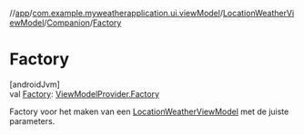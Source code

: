 //[app](../../../../index.md)/[com.example.myweatherapplication.ui.viewModel](../../index.md)/[LocationWeatherViewModel](../index.md)/[Companion](index.md)/[Factory](-factory.md)

# Factory

[androidJvm]\
val [Factory](-factory.md): [ViewModelProvider.Factory](https://developer.android.com/reference/kotlin/androidx/lifecycle/ViewModelProvider.Factory.html)

Factory voor het maken van een [LocationWeatherViewModel](../index.md) met de juiste parameters.
